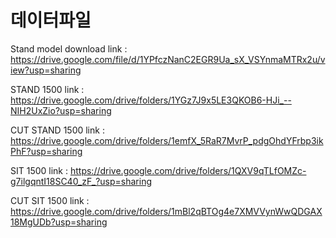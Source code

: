 # 데이터파일

Stand model download link : https://drive.google.com/file/d/1YPfczNanC2EGR9Ua_sX_VSYnmaMTRx2u/view?usp=sharing

STAND 1500 link : https://drive.google.com/drive/folders/1YGz7J9x5LE3QKOB6-HJi_--NIH2UxZio?usp=sharing

CUT STAND 1500 link : https://drive.google.com/drive/folders/1emfX_5RaR7MvrP_pdgOhdYFrbp3ikPhF?usp=sharing

SIT 1500 link : https://drive.google.com/drive/folders/1QXV9qTLfOMZc-g7ilgqntI18SC40_zF_?usp=sharing

CUT SIT 1500 link : https://drive.google.com/drive/folders/1mBl2qBTOg4e7XMVVynWwQDGAX18MgUDb?usp=sharing
